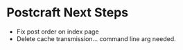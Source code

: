 # Postcraft Next Steps

- Fix post order on index page
- Delete cache transmission... command line arg needed.
